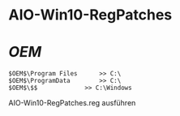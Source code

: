# AIO-Win10-RegPatches

# $OEM$

	$OEM$\Program Files		 >> C:\
	$OEM$\ProgramData		 >> C:\
	$OEM$\$$			 >> C:\Windows
	
AIO-Win10-RegPatches.reg ausführen
